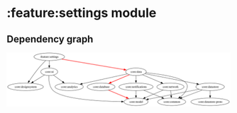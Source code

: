 # :feature:settings module
## Dependency graph
![Dependency graph](../../docs/images/graphs/dep_graph_feature_settings.svg)
